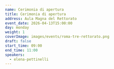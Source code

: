 ```yaml
---
name: Cerimonia di apertura
title: Cerimonia di apertura
address: Aula Magna del Rettorato
event_date: 2026-04-13T15:00:00
day: monday
weight: 1
coverImage: images/events/roma-tre-rettorato.png
draft: false
start_time: 09:00
end_time: 11:00
speakers:
  - elena-pettinelli
---
```

